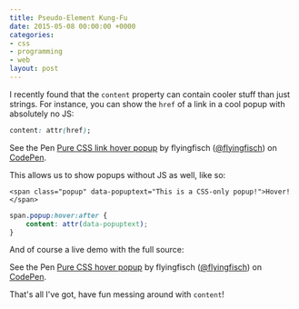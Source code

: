 ```yaml
---
title: Pseudo-Element Kung-Fu
date: 2015-05-08 00:00:00 +0000
categories:
- css
- programming
- web
layout: post
---
```


I recently found that the `content` property can contain cooler stuff than just
strings. For instance, you can show the `href` of a link in a cool popup with
absolutely no JS:

~~~css
content: attr(href);
~~~

<p data-height="378" data-theme-id="6851" data-slug-hash="YXypBV" data-default-tab="result" data-user="flyingfisch" class='codepen'>See the Pen <a href='http://codepen.io/flyingfisch/pen/YXypBV/'>Pure CSS link hover popup</a> by flyingfisch (<a href='http://codepen.io/flyingfisch'>@flyingfisch</a>) on <a href='http://codepen.io'>CodePen</a>.</p>
<script async src="//assets.codepen.io/assets/embed/ei.js"></script>

This allows us to show popups without JS as well, like so:

~~~markup
<span class="popup" data-popuptext="This is a CSS-only popup!">Hover!</span>
~~~

~~~css
span.popup:hover:after {
    content: attr(data-popuptext);
}
~~~

And of course a live demo with the full source:

<p data-height="268" data-theme-id="6851" data-slug-hash="oXbBXz" data-default-tab="result" data-user="flyingfisch" class='codepen'>See the Pen <a href='http://codepen.io/flyingfisch/pen/oXbBXz/'>Pure CSS hover popup</a> by flyingfisch (<a href='http://codepen.io/flyingfisch'>@flyingfisch</a>) on <a href='http://codepen.io'>CodePen</a>.</p>
<script async src="//assets.codepen.io/assets/embed/ei.js"></script>

That's all I've got, have fun messing around with `content`!

